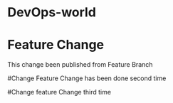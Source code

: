 # DevOps-world
# Feature Change
This change been  published from Feature Branch

#Change Feature
Change has been done second time

#Change feature
Change third time

